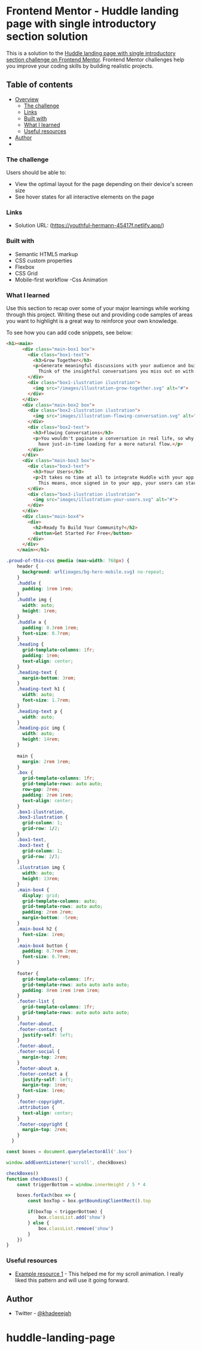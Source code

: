# Frontend Mentor - Huddle landing page with single introductory section solution

This is a solution to the [Huddle landing page with single introductory section challenge on Frontend Mentor](https://www.frontendmentor.io/challenges/huddle-landing-page-with-a-single-introductory-section-B_2Wvxgi0). Frontend Mentor challenges help you improve your coding skills by building realistic projects. 

## Table of contents

- [Overview](#overview)
  - [The challenge](#the-challenge)
  - [Links](#links)
  - [Built with](#built-with)
  - [What I learned](#what-i-learned)
  - [Useful resources](#useful-resources)
- [Author](#author)
-




### The challenge

Users should be able to:

- View the optimal layout for the page depending on their device's screen size
- See hover states for all interactive elements on the page





### Links

- Solution URL: (https://youthful-hermann-45417f.netlify.app/)



### Built with

- Semantic HTML5 markup
- CSS custom properties
- Flexbox
- CSS Grid
- Mobile-first workflow
-Css Animation


### What I learned

Use this section to recap over some of your major learnings while working through this project. Writing these out and providing code samples of areas you want to highlight is a great way to reinforce your own knowledge.

To see how you can add code snippets, see below:

```html
<h1><main>
      <div class="main-box1 box">
        <div class="box1-text">
          <h3>Grow Together</h3>
          <p>Generate meaningful discussions with your audience and build a strong, loyal community.
            Think of the insightful conversations you miss out on with a feedback form.</p>
        </div>
        <div class="box1-ilustration ilustration">
          <img src="/images/illustration-grow-together.svg" alt="#">
        </div>
      </div>
      <div class="main-box2 box">
        <div class="box2-ilustration ilustration">
          <img src="images/illustration-flowing-conversation.svg" alt="#">
        </div>
        <div class="box2-text">
          <h3>Flowing Conversations</h3>
          <p>You wouldn't paginate a conversation in real life, so why do it online? Our threads
            have just-in-time loading for a more natural flow.</p>
        </div>
      </div>
      <div class="main-box3 box">
        <div class="box3-text">
          <h3>Your Users</h3>
          <p>It takes no time at all to integrate Huddle with your app's authentication solution.
            This means, once signed in to your app, your users can start chatting immediately.</p>
        </div>
        <div class="box3-ilustration ilustration">
          <img src="images/illustration-your-users.svg" alt="#">
        </div>
      </div>
      <div class="main-box4">
        <div>
          <h2>Ready To Build Your Community?</h2>
          <button>Get Started For Free</button>
        </div>
      </div>
    </main></h1>
```
```css
.proud-of-this-css @media (max-width: 768px) {
    header {
      background: url(images/bg-hero-mobile.svg) no-repeat;
    }
    .huddle {
      padding: 1rem 1rem;
    }
    .huddle img {
      width: auto;
      height: 1rem;
    }
    .huddle a {
      padding: 0.3rem 1rem;
      font-size: 0.7rem;
    }
    .heading {
      grid-template-columns: 1fr;
      padding: 1rem;
      text-align: center;
    }
    .heading-text {
      margin-bottom: 3rem;
    }
    .heading-text h1 {
      width: auto;
      font-size: 1.7rem;
    }
    .heading-text p {
      width: auto;
    }
    .heading-pic img {
      width: auto;
      height: 14rem;
    }
  
    main {
      margin: 2rem 1rem;
    }
    .box {
      grid-template-columns: 1fr;
      grid-template-rows: auto auto;
      row-gap: 2rem;
      padding: 2rem 1rem;
      text-align: center;
    }
    .box1-ilustration,
    .box3-ilustration {
      grid-column: 1;
      grid-row: 1/2;
    }
    .box1-text,
    .box3-text {
      grid-column: 1;
      grid-row: 2/3;
    }
    .ilustration img {
      width: auto;
      height: 13rem;
    }
    .main-box4 {
      display: grid;
      grid-template-columns: auto;
      grid-template-rows: auto auto;
      padding: 2rem 2rem;
      margin-bottom: -5rem;
    }
    .main-box4 h2 {
      font-size: 1rem;
    }
    .main-box4 button {
      padding: 0.7rem 2rem;
      font-size: 0.7rem;
    }
  
    footer {
      grid-template-columns: 1fr;
      grid-template-rows: auto auto auto auto;
      padding: 8rem 1rem 1rem 1rem;
    }
    .footer-list {
      grid-template-columns: 1fr;
      grid-template-rows: auto auto auto auto;
    }
    .footer-about,
    .footer-contact {
      justify-self: left;
    }
    .footer-about,
    .footer-social {
      margin-top: 2rem;
    }
    .footer-about a,
    .footer-contact a {
      justify-self: left;
      margin-top: 1rem;
      font-size: 1rem;
    }
    .footer-copyright,
    .attribution {
      text-align: center;
    }
    .footer-copyright {
      margin-top: 2rem;
    }
  } 
```
```js
const boxes = document.querySelectorAll('.box')

window.addEventListener('scroll', checkBoxes)

checkBoxes()
function checkBoxes() {
    const triggerBottom = window.innerHeight / 5 * 4

    boxes.forEach(box => {
        const boxTop = box.getBoundingClientRect().top

        if(boxTop < triggerBottom) {
            box.classList.add('show')
        } else {
            box.classList.remove('show')
        }
    })
}
```


### Useful resources

- [Example resource 1](https://www.udemy.com/course/50-projects-50-days) - This helped me for my scroll animation. I really liked this pattern and will use it going forward.
## Author


- Twitter - [@khadeeejah](https://www.twitter.com/khadeeejah)
# huddle-landing-page
